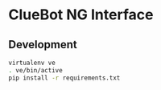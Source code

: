 ClueBot NG Interface
====================

Development
-----------

```bash
virtualenv ve
. ve/bin/active
pip install -r requirements.txt
```